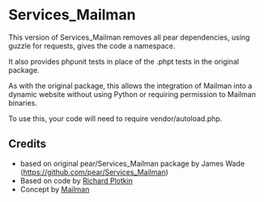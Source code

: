Services_Mailman
================

This version of Services_Mailman removes all pear dependencies, using guzzle for requests, gives the code a namespace.

It also  provides phpunit tests in place of the .phpt tests in the original package.

As with the original package, this allows the integration of Mailman into a dynamic website without using Python or requiring permission to Mailman binaries.

To use this, your code will need to require vendor/autoload.php.


Credits
-------
* based on original pear/Services_Mailman package by James Wade (https://github.com/pear/Services_Mailman)
* Based on code by [Richard Plotkin](http://www.richardplotkin.com/)
* Concept by [Mailman](http://wiki.list.org/pages/viewpage.action?pageId=4030567)